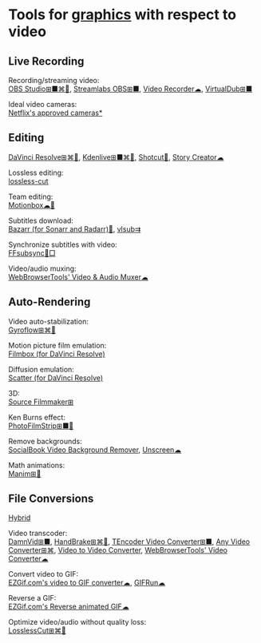 
# Tools for [graphics](https://trendless.tech/graphics/) with respect to video

## Live Recording

Recording/streaming video:  
[OBS Studio⊞■⌘🐧](https://obsproject.com/),
[Streamlabs OBS⊞■](https://streamlabs.com/streamlabs-obs),
[Video Recorder☁](https://webbrowsertools.com/video-recorder/),
[VirtualDub⊞■](https://sourceforge.net/projects/virtualdub/)

Ideal video cameras:  
[Netflix's approved cameras*](https://partnerhelp.netflixstudios.com/hc/en-us/articles/360000579527-Cameras-and-Image-Capture)

## Editing

[DaVinci Resolve⊞⌘🐧](https://www.blackmagicdesign.com/products/davinciresolve/),
[Kdenlive⊞■⌘🐧](https://kdenlive.org/),
[Shotcut🐧](https://www.shotcut.org/),
[Story Creator☁](https://storycreatorapp.com/)

Lossless editing:  
[lossless-cut](https://github.com/mifi/lossless-cut)

Team editing:  
[Motionbox☁🤝](https://motionbox.io/)

Subtitles download:  
[Bazarr (for Sonarr and Radarr)💾](https://www.bazarr.media/),
[vlsub⇉](https://github.com/exebetche/vlsub)

Synchronize subtitles with video:  
[FFsubsync🐧□](https://github.com/smacke/ffsubsync)

Video/audio muxing:  
[WebBrowserTools' Video & Audio Muxer☁](https://webbrowsertools.com/video-audio-muxer/)

## Auto-Rendering

Video auto-stabilization:  
[Gyroflow⊞⌘🐧](https://gyroflow.xyz/)

Motion picture film emulation:  
[Filmbox (for DaVinci Resolve)](https://videovillage.com/filmbox/)

Diffusion emulation:  
[Scatter (for DaVinci Resolve)](https://videovillage.com/scatter/)

3D:  
[Source Filmmaker⊞](https://store.steampowered.com/app/1840/Source_Filmmaker/)

Ken Burns effect:  
[PhotoFilmStrip⊞■🐧](https://www.photofilmstrip.org/en/)

Remove backgrounds:  
[SocialBook Video Background Remover](https://socialbook.io/remove-video-background),
[Unscreen☁](https://www.unscreen.com/)

Math animations:  
[Manim⊞🐧](https://www.manim.community/)

## File Conversions

[Hybrid](https://www.selur.de/)

Video transcoder:  
[DamnVid⊞■](https://damnvid.en.softonic.com/),
[HandBrake⊞⌘🐧](https://handbrake.fr/),
[TEncoder Video Converter⊞■](https://www.fosshub.com/TEncoder-Video-Converter.html),
[Any Video Converter⊞⌘](https://www.anvsoft.com/any-video-converter-free.html),
[Video to Video Converter](https://www.videotovideo.org/),
[WebBrowserTools' Video Converter☁](https://webbrowsertools.com/video-converter/)

Convert video to GIF:  
[EZGif.com's video to GIF converter☁](https://ezgif.com/video-to-gif),
[GIFRun☁](https://gifrun.com/)

Reverse a GIF:  
[EZGif.com's Reverse animated GIF☁](https://ezgif.com/reverse)

Optimize video/audio without quality loss:  
[LosslessCut⊞⌘🐧](https://mifi.no/losslesscut/)
